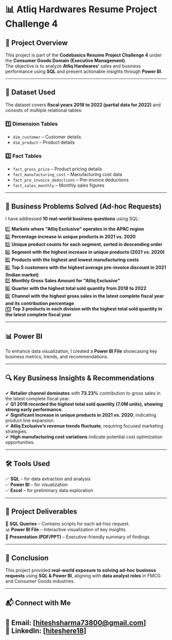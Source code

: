 # 📊 Atliq Hardwares Resume Project Challenge 4

## 🏢 Project Overview  
This project is part of the **Codebasics Resume Project Challenge 4** under the **Consumer Goods Domain (Executive Management)**.  
The objective is to analyze **Atliq Hardwares’** sales and business performance using **SQL** and present actionable insights through **Power BI**.

---

## 📂 Dataset Used  
The dataset covers **fiscal years 2018 to 2022 (partial data for 2022)** and consists of multiple relational tables:

### **1️⃣ Dimension Tables**
- `dim_customer` – Customer details  
- `dim_product` – Product details  

### **2️⃣ Fact Tables**
- `fact_gross_price` – Product pricing details  
- `fact_manufacturing_cost` – Manufacturing cost data  
- `fact_pre_invoice_deductions` – Pre-invoice deductions  
- `fact_sales_monthly` – Monthly sales figures  

---

## 🎯 Business Problems Solved (Ad-hoc Requests)  
I have addressed **10 real-world business questions** using SQL:

1️⃣ **Markets where "Atliq Exclusive" operates in the APAC region**  
2️⃣ **Percentage increase in unique products in 2021 vs. 2020**  
3️⃣ **Unique product counts for each segment, sorted in descending order**  
4️⃣ **Segment with the highest increase in unique products (2021 vs. 2020)**  
5️⃣ **Products with the highest and lowest manufacturing costs**  
6️⃣ **Top 5 customers with the highest average pre-invoice discount in 2021 (Indian market)**  
7️⃣ **Monthly Gross Sales Amount for "Atliq Exclusive"**  
8️⃣ **Quarter with the highest total sold quantity from 2018 to 2022**  
9️⃣ **Channel with the highest gross sales in the latest complete fiscal year and its contribution percentage**  
🔟 **Top 3 products in each division with the highest total sold quantity in the latest complete fiscal year**  

---

## 📊 Power BI
To enhance data visualization, I created a **Power BI File** showcasing key business metrics, trends, and recommendations.

---

## 🔍 Key Business Insights & Recommendations  
✔ **Retailer channel dominates** with **73.23%** contribution to gross sales in the latest complete fiscal year.  
✔ **Q1 2018 recorded the highest total sold quantity (7.0M units), showing strong early performance.**  
✔ **Significant increase in unique products in 2021 vs. 2020**, indicating product line expansion.  
✔ **Atliq Exclusive’s revenue trends fluctuate**, requiring focused marketing strategies.  
✔ **High manufacturing cost variations** indicate potential cost optimization opportunities.  

---

## 🛠 Tools Used  
✅ **SQL** – for data extraction and analysis  
✅ **Power BI** – for visualization  
✅ **Excel** – for preliminary data exploration  

---

## 📜 Project Deliverables  
📂 **SQL Queries** – Contains scripts for each ad-hoc request.  
📊 **Power BI File** – Interactive visualization of key insights.  
📄 **Presentation (PDF/PPT)** – Executive-friendly summary of findings.  

---

## 🚀 Conclusion  
This project provided **real-world exposure to solving ad-hoc business requests** using **SQL & Power BI**, aligning with **data analyst roles** in FMCG and Consumer Goods industries.

---

## 📬 Connect with Me  
📧 Email: [hiteshsharma73800@gmail.com]  
💼 LinkedIn: [[hiteshere18](https://www.linkedin.com/in/hiteshsharma18/)]    
---


